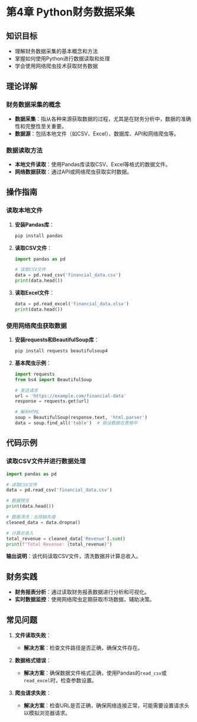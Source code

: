 # 第4章 Python财务数据采集

## 知识目标
- 理解财务数据采集的基本概念和方法
- 掌握如何使用Python进行数据读取和处理
- 学会使用网络爬虫技术获取财务数据

## 理论详解
### 财务数据采集的概念
- **数据采集**：指从各种来源获取数据的过程，尤其是在财务分析中，数据的准确性和完整性至关重要。
- **数据源**：包括本地文件（如CSV、Excel）、数据库、API和网络爬虫等。

### 数据读取方法
- **本地文件读取**：使用Pandas库读取CSV、Excel等格式的数据文件。
- **网络数据获取**：通过API或网络爬虫获取实时数据。

## 操作指南
### 读取本地文件
1. **安装Pandas库**：
   ```bash
   pip install pandas
   ```
2. **读取CSV文件**：
   ```python
   import pandas as pd

   # 读取CSV文件
   data = pd.read_csv('financial_data.csv')
   print(data.head())
   ```
3. **读取Excel文件**：
   ```python
   data = pd.read_excel('financial_data.xlsx')
   print(data.head())
   ```

### 使用网络爬虫获取数据
1. **安装requests和BeautifulSoup库**：
   ```bash
   pip install requests beautifulsoup4
   ```
2. **基本爬虫示例**：
   ```python
   import requests
   from bs4 import BeautifulSoup

   # 发送请求
   url = 'https://example.com/financial-data'
   response = requests.get(url)

   # 解析HTML
   soup = BeautifulSoup(response.text, 'html.parser')
   data = soup.find_all('table')  # 假设数据在表格中
   ```

## 代码示例
### 读取CSV文件并进行数据处理
```python
import pandas as pd

# 读取CSV文件
data = pd.read_csv('financial_data.csv')

# 数据预览
print(data.head())

# 数据清洗：去除缺失值
cleaned_data = data.dropna()

# 计算总收入
total_revenue = cleaned_data['Revenue'].sum()
print(f"Total Revenue: {total_revenue}")
```
**输出说明**：该代码读取CSV文件，清洗数据并计算总收入。

## 财务实践
- **财务报表分析**：通过读取财务报表数据进行分析和可视化。
- **实时数据监控**：使用网络爬虫定期获取市场数据，辅助决策。

## 常见问题
1. **文件读取失败**：
   - **解决方案**：检查文件路径是否正确，确保文件存在。

2. **数据格式错误**：
   - **解决方案**：确保数据文件格式正确，使用Pandas的`read_csv`或`read_excel`时，检查参数设置。

3. **爬虫请求失败**：
   - **解决方案**：检查URL是否正确，确保网络连接正常，可能需要设置请求头以模拟浏览器请求。 
